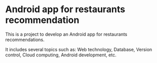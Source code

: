 Android app for restaurants recommendation
=====================
This is a project to develop an Android app for restaurants recommendations.

It includes several topics such as: Web technology, Database, Version control, Cloud computing, Android development, etc.

